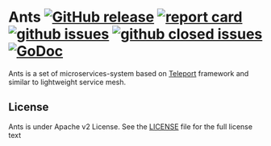 # Ants [![GitHub release](https://img.shields.io/github/release/henrylee2cn/ants.svg?style=flat-square)](https://github.com/henrylee2cn/ants/releases) [![report card](https://goreportcard.com/badge/github.com/henrylee2cn/ants?style=flat-square)](http://goreportcard.com/report/henrylee2cn/ants) [![github issues](https://img.shields.io/github/issues/henrylee2cn/ants.svg?style=flat-square)](https://github.com/henrylee2cn/ants/issues?q=is%3Aopen+is%3Aissue) [![github closed issues](https://img.shields.io/github/issues-closed-raw/henrylee2cn/ants.svg?style=flat-square)](https://github.com/henrylee2cn/ants/issues?q=is%3Aissue+is%3Aclosed) [![GoDoc](https://img.shields.io/badge/godoc-reference-blue.svg?style=flat-square)](http://godoc.org/github.com/henrylee2cn/ants)

Ants is a set of microservices-system based on [Teleport](https://github.com/henrylee2cn/teleport) framework and similar to lightweight service mesh.

## License

Ants is under Apache v2 License. See the [LICENSE](https://github.com/henrylee2cn/ants/raw/master/LICENSE) file for the full license text
